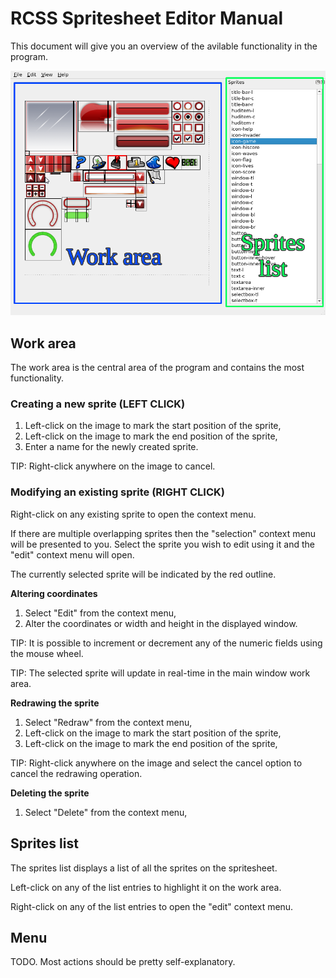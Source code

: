 # RCSS Spritesheet Editor Manual

This document will give you an overview of the avilable functionality in the program.

![Screenshot](./img/manual1.png)

## Work area

The work area is the central area of the program and contains the most functionality.

### Creating a new sprite (LEFT CLICK)

1. Left-click on the image to mark the start position of the sprite,
2. Left-click on the image to mark the end position of the sprite,
3. Enter a name for the newly created sprite.

TIP: Right-click anywhere on the image to cancel.

### Modifying an existing sprite (RIGHT CLICK)

Right-click on any existing sprite to open the context menu.

If there are multiple overlapping sprites then the "selection" context menu will
be presented to you. Select the sprite you wish to edit using it and the
"edit" context menu will open.

The currently selected sprite will be indicated by the red outline.

**Altering coordinates**

1. Select "Edit" from the context menu,
2. Alter the coordinates or width and height in the displayed window.

TIP: It is possible to increment or decrement any of the numeric fields 
using the mouse wheel.

TIP: The selected sprite will update in real-time in the main window 
work area.

**Redrawing the sprite**

1. Select "Redraw" from the context menu,
2. Left-click on the image to mark the start position of the sprite,
3. Left-click on the image to mark the end position of the sprite,

TIP: Right-click anywhere on the image and select the cancel option 
to cancel the redrawing operation.

**Deleting the sprite**

1. Select "Delete" from the context menu,

## Sprites list

The sprites list displays a list of all the sprites on the spritesheet.

Left-click on any of the list entries to highlight it on the work area.

Right-click on any of the list entries to open the "edit" context menu.

## Menu

TODO. Most actions should be pretty self-explanatory.

